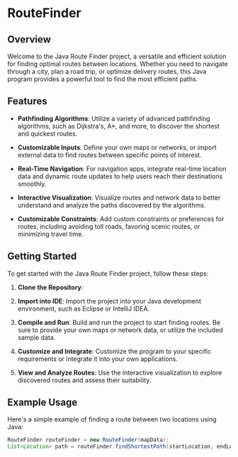 # RouteFinder

## Overview

Welcome to the Java Route Finder project, a versatile and efficient solution for finding optimal routes between locations. Whether you need to navigate through a city, plan a road trip, or optimize delivery routes, this Java program provides a powerful tool to find the most efficient paths.

## Features

- **Pathfinding Algorithms**: Utilize a variety of advanced pathfinding algorithms, such as Dijkstra's, A*, and more, to discover the shortest and quickest routes.

- **Customizable Inputs**: Define your own maps or networks, or import external data to find routes between specific points of interest.

- **Real-Time Navigation**: For navigation apps, integrate real-time location data and dynamic route updates to help users reach their destinations smoothly.

- **Interactive Visualization**: Visualize routes and network data to better understand and analyze the paths discovered by the algorithms.

- **Customizable Constraints**: Add custom constraints or preferences for routes, including avoiding toll roads, favoring scenic routes, or minimizing travel time.

## Getting Started

To get started with the Java Route Finder project, follow these steps:

1. **Clone the Repository**:

2. **Import into IDE**:
Import the project into your Java development environment, such as Eclipse or IntelliJ IDEA.

3. **Compile and Run**:
Build and run the project to start finding routes. Be sure to provide your own maps or network data, or utilize the included sample data.

4. **Customize and Integrate**:
Customize the program to your specific requirements or integrate it into your own applications.

5. **View and Analyze Routes**:
Use the interactive visualization to explore discovered routes and assess their suitability.

## Example Usage

Here's a simple example of finding a route between two locations using Java:

```java
RouteFinder routeFinder = new RouteFinder(mapData);
List<Location> path = routeFinder.findShortestPath(startLocation, endLocation);
